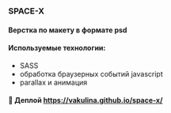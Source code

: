 ### SPACE-X
#### Верстка по макету в формате psd
#### Используемые технологии:
- SASS
- обработка браузерных событий javascript
- parallax и анимация
#### :link: Деплой https://vakulina.github.io/space-x/
